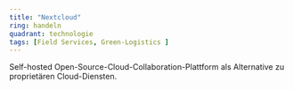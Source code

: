 ```yaml
---
title: "Nextcloud"
ring: handeln
quadrant: technologie
tags: [Field Services, Green-Logistics ]
---
```


Self-hosted Open-Source-Cloud-Collaboration-Plattform als Alternative zu proprietären Cloud-Diensten.